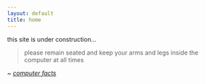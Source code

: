 ```yaml
---
layout: default
title: home
---
```


this site is under construction...

> please remain seated and keep your arms and legs inside the computer at all times

~ *[computer facts](botsin.space/@computerfact)*